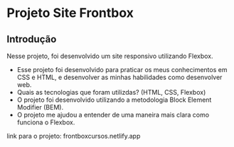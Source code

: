 # Projeto Site Frontbox

## Introdução

Nesse projeto, foi desenvolvido um site responsivo utilizando Flexbox.

* Esse projeto foi desenvolvido para praticar os meus conhecimentos em CSS e HTML, e desenvolver as minhas habilidades como desenvolver web.
* Quais as  tecnologias que foram utilizdas? (HTML, CSS, Flexbox)
* O projeto foi desenvolvido utilizando a metodologia Block Element Modifier (BEM).
* O projeto me ajudou a entender de uma maneira mais clara como funciona o Flexbox.

link para o projeto: frontboxcursos.netlify.app
